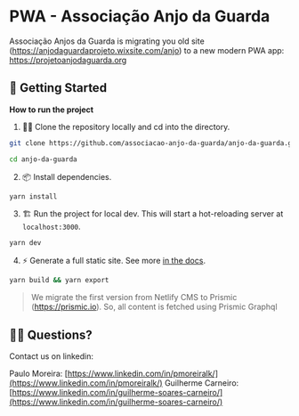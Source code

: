 
# PWA - Associação Anjo da Guarda

Associação Anjos da Guarda is migrating you old site (https://anjodaguardaprojeto.wixsite.com/anjo) to a new modern PWA app: https://projetoanjodaguarda.org

## 🎉 Getting Started

**How to run the project**

1. 👯‍♂️ Clone the repository locally and cd into the directory.

```bash
git clone https://github.com/associacao-anjo-da-guarda/anjo-da-guarda.git

cd anjo-da-guarda
```

2. 📦 Install dependencies.

```bash
yarn install
```

3. 🏗 Run the project for local dev. This will start a hot-reloading server at `localhost:3000`.

```bash
yarn dev
```

4. ⚡️ Generate a full static site. See more [in the docs](https://nuxtjs.org/blog/going-full-static).

```bash
yarn build && yarn export
```

> We migrate the first version from Netlify CMS to Prismic (https://prismic.io). So, all content is fetched using Prismic Graphql

## 💁‍♀️ Questions?

Contact us on linkedin: 

Paulo Moreira: [https://www.linkedin.com/in/pmoreiralk/](https://www.linkedin.com/in/pmoreiralk/)
Guilherme Carneiro: [https://www.linkedin.com/in/guilherme-soares-carneiro/](https://www.linkedin.com/in/guilherme-soares-carneiro/)
